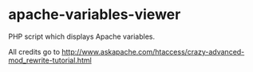 # apache-variables-viewer
PHP script which displays Apache variables.

All credits go to http://www.askapache.com/htaccess/crazy-advanced-mod_rewrite-tutorial.html